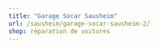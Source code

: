 ```yaml
---
title: "Garage Socar Sausheim"
url: /sausheim/garage-socar-sausheim-2/
shop: réparation de voitures
---
```

